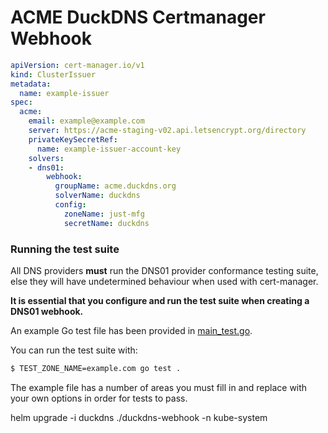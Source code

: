 # ACME DuckDNS Certmanager Webhook

```yaml
apiVersion: cert-manager.io/v1
kind: ClusterIssuer
metadata:
  name: example-issuer
spec:
  acme:
    email: example@example.com
    server: https://acme-staging-v02.api.letsencrypt.org/directory
    privateKeySecretRef:
      name: example-issuer-account-key
    solvers:
    - dns01:
        webhook:
          groupName: acme.duckdns.org
          solverName: duckdns
          config:
            zoneName: just-mfg
            secretName: duckdns
```

### Running the test suite

All DNS providers **must** run the DNS01 provider conformance testing suite,
else they will have undetermined behaviour when used with cert-manager.

**It is essential that you configure and run the test suite when creating a
DNS01 webhook.**

An example Go test file has been provided in [main_test.go]().

You can run the test suite with:

```bash
$ TEST_ZONE_NAME=example.com go test .
```

The example file has a number of areas you must fill in and replace with your
own options in order for tests to pass.



helm upgrade -i duckdns ./duckdns-webhook -n kube-system